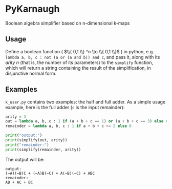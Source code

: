 # PyKarnaugh
Boolean algebra simplifier based on n-dimensional k-maps

## Usage

Define a boolean function ( $\\{ 0,1 \\} ^n \to \\{ 0,1 \\}$ ) in python, e.g. `lambda a, b, c : not (a or (a and b)) and c`, and pass it, along with its *arity* $n$ (that is, the number of its parameters) to the `simplify` function, which will return a string containing the result of the simplification, in disjunctive normal form.

## Examples
`k_user.py` contains two examples: the half and full adder. As a simple usage example, here is the full adder (`c` is the input remainder):

```python
arity = 3
out = lambda a, b, c : 1 if (a + b + c == 1) or (a + b + c == 3) else 0
remainder = lambda a, b, c : 1 if a + b + c >= 2 else 0

print("output:")
print(simplify(out, arity))
print("remainder:")
print(simplify(remainder, arity))
```

The output will be:

```Full adder:
output:
(~A)(~B)C + (~A)B(~C) + A(~B)(~C) + ABC
remainder:
AB + AC + BC
```
